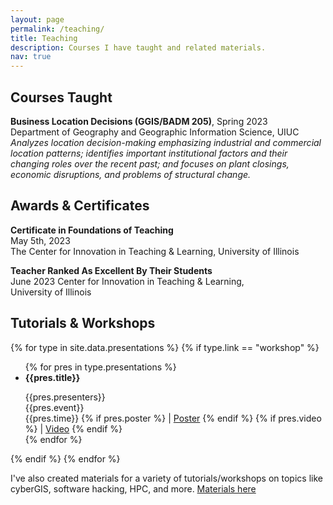 ```yaml
---
layout: page
permalink: /teaching/
title: Teaching
description: Courses I have taught and related materials.
nav: true
---
```


## Courses Taught

**Business Location Decisions (GGIS/BADM 205)**, Spring 2023  
Department of Geography and Geographic Information Science, UIUC  
*Analyzes location decision-making emphasizing industrial and commercial location patterns; identifies important institutional factors and their changing roles over the recent past; and focuses on plant closings, economic disruptions, and problems of structural change.*  



## Awards & Certificates

**Certificate in Foundations of Teaching**  
May 5th, 2023  
The Center for Innovation in Teaching & Learning, University of Illinois

**Teacher Ranked As Excellent By Their Students**  
June 2023
Center for Innovation in Teaching & Learning,  
University of Illinois


## Tutorials & Workshops

{% for type in site.data.presentations %}
  {% if type.link == "workshop" %}
  <ul>
  {% for pres in type.presentations %}
    <li><b>{{pres.title}}</b><br>
    <p style="text-align:left;">
        {{pres.presenters}}<br>
        {{pres.event}}
        <span style="float:right;">
            {{pres.time}}
            {% if pres.poster %}
            | <a href="{{pres.poster}}" target="_blank">Poster</a>
            {% endif %}
            {% if pres.video %}
            | <a href="{{pres.video}}" target="_blank">Video</a>
            {% endif %}
        </span>
    </p>
    </li>
  {% endfor %}
  </ul>
  {% endif %}
{% endfor %}


I've also created materials for a variety of tutorials/workshops on topics like cyberGIS, software hacking, HPC, and more. [Materials here](/code/#edu)
